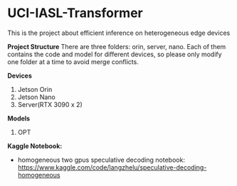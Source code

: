 # UCI-IASL-Transformer

This is the project about efficient inference on heterogeneous edge devices

**Project Structure**
There are three folders: orin, server, nano. Each of them contains the code and model for different devices, so please only modify one folder at a time to avoid merge conflicts.


**Devices**
1. Jetson Orin
2. Jetson Nano
3. Server(RTX 3090 x 2)


**Models**
1. OPT

**Kaggle Notebook:**
* homogeneous two gpus speculative decoding notebook: https://www.kaggle.com/code/langzhelu/speculative-decoding-homogeneous
